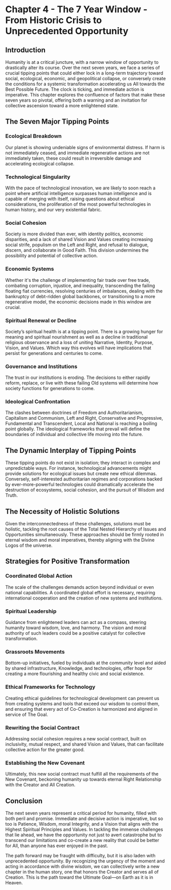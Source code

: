 # Chapter 4 - The 7 Year Window - From Historic Crisis to Unprecedented Opportunity

## Introduction

Humanity is at a critical juncture, with a narrow window of opportunity to drastically alter its course. Over the next seven years, we face a series of crucial tipping points that could either lock in a long-term trajectory toward social, ecological, economic, and geopolitical collapse, or conversely create the conditions for a systemic transformation accelerating us All towards the Best Possible Future. The clock is ticking, and immediate action is imperative. This chapter explores the confluence of factors that make these seven years so pivotal, offering both a warning and an invitation for collective ascension toward a more enlightened state.

## The Seven Major Tipping Points

### Ecological Breakdown

Our planet is showing undeniable signs of environmental distress. If harm is not immediately ceased, and immediate regenerative actions are not immediately taken, these could result in irreversible damage and accelerating ecological collapse.

### Technological Singularity

With the pace of technological innovation, we are likely to soon reach a point where artificial intelligence surpasses human intelligence and is capable of merging with itself, raising questions about ethical considerations, the proliferation of the most powerful technologies in human history, and our very existential fabric.

### Social Cohesion

Society is more divided than ever, with identity politics, economic disparities, and a lack of shared Vision and Values creating increasing social strife, populism on the Left and Right, and refusal to dialogue, discern, and collaborate in Good Faith. This division undermines the possibility and potential of collective action.

### Economic Systems

Whether it's the challenge of implementing fair trade over free trade, combating corruption, injustice, and inequality, transcending the failing floating fiat currencies, resolving centuries of imbalances, dealing with the bankruptcy of debt-ridden global backbones, or transitioning to a more regenerative model, the economic decisions made in this window are crucial.

### Spiritual Renewal or Decline

Society’s spiritual health is at a tipping point. There is a growing hunger for meaning and spiritual nourishment as well as a decline in traditional religious observance and a loss of uniting Narrative, Identity, Purpose, Vision, and Values. Which way this evolves will have implications that persist for generations and centuries to come. 

### Governance and Institutions

The trust in our institutions is eroding. The decisions to either rapidly reform, replace, or live with these failing Old systems will determine how society functions for generations to come.

### Ideological Confrontation

The clashes between doctrines of Freedom and Authoritarianism, Capitalism and Communism, Left and Right, Conservative and Progressive, Fundamental and Transcendent, Local and National is reaching a boiling point globally. The ideological frameworks that prevail will define the boundaries of individual and collective life moving into the future.

## The Dynamic Interplay of Tipping Points

These tipping points do not exist in isolation; they interact in complex and unpredictable ways. For instance, technological advancements might provide solutions for ecological issues but create new ethical dilemmas. Conversely, self-interested authoritarian regimes and corporations backed by ever-more-powerful technologies could dramatically accelerate the destruction of ecosystems, social cohesion, and the pursuit of Wisdom and Truth. 

## The Necessity of Holistic Solutions

Given the interconnectedness of these challenges, solutions must be holistic, tackling the root causes of the Total Nested Hierarchy of Issues and Opportunities simultaneously. These approaches should be firmly rooted in eternal wisdom and moral imperatives, thereby aligning with the Divine Logos of the universe.

## Strategies for Positive Transformation

### Coordinated Global Action

The scale of the challenges demands action beyond individual or even national capabilities. A coordinated global effort is necessary, requiring international cooperation and the creation of new systems and institutions.

### Spiritual Leadership

Guidance from enlightened leaders can act as a compass, steering humanity toward wisdom, love, and harmony. The vision and moral authority of such leaders could be a positive catalyst for collective transformation.

### Grassroots Movements

Bottom-up initiatives, fueled by individuals at the community level and aided by shared infrastructure, Knowledge, and technologies, offer hope for creating a more flourishing and healthy civic and social existence. 

### Ethical Frameworks for Technology

Creating ethical guidelines for technological development can prevent us from creating systems and tools that exceed our wisdom to control them, and ensuring that every act of Co-Creation is harmonized and aligned in service of The Goal.

### Rewriting the Social Contract

Addressing social cohesion requires a new social contract, built on inclusivity, mutual respect, and shared Vision and Values, that can facilitate collective action for the greater good.

### Establishing the New Covenant 

Ultimately, this new social contract must fulfill all the requirements of the New Covenant, beckoning humanity up towards eternal Right Relationship with the Creator and All Creation. 
## Conclusion

The next seven years represent a critical period for humanity, filled with both peril and promise. Immediate and decisive action is imperative, but so too is Patience, Wisdom, moral Integrity, and a Vision that aligns with the Highest Spiritual Principles and Values. In tackling the immense challenges that lie ahead, we have the opportunity not just to avert catastrophe but to transcend our limitations and co-create a new reality that could be better for All, than anyone has ever enjoyed in the past. 

The path forward may be fraught with difficulty, but it is also laden with unprecedented opportunity. By recognizing the urgency of the moment and acting in accordance with divine wisdom, we can collectively write a new chapter in the human story, one that honors the Creator and serves all of Creation. This is the path toward the Ultimate Goal—on Earth as it is in Heaven.

